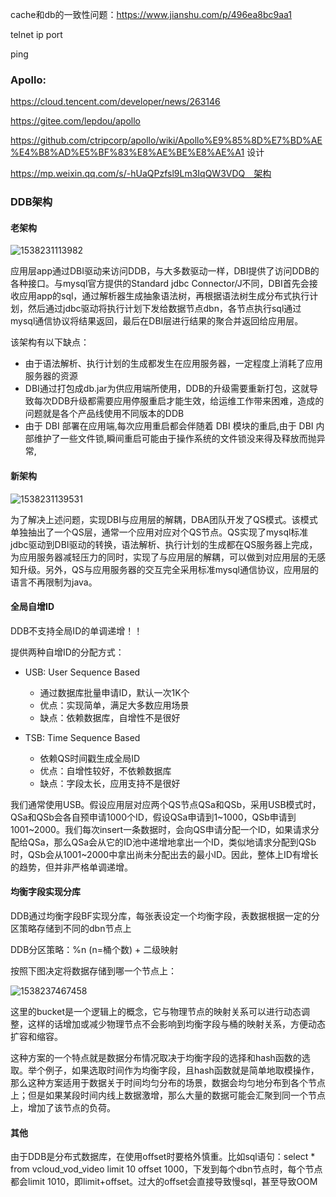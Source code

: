 cache和db的一致性问题：https://www.jianshu.com/p/496ea8bc9aa1

telnet ip port

ping


### Apollo:

https://cloud.tencent.com/developer/news/263146



https://gitee.com/lepdou/apollo



https://github.com/ctripcorp/apollo/wiki/Apollo%E9%85%8D%E7%BD%AE%E4%B8%AD%E5%BF%83%E8%AE%BE%E8%AE%A1  设计



https://mp.weixin.qq.com/s/-hUaQPzfsl9Lm3IqQW3VDQ　架构


### DDB架构

#### 老架构

![1538231113982](/tmp/1538231113982.png)

应用层app通过DBI驱动来访问DDB，与大多数驱动一样，DBI提供了访问DDB的各种接口。与mysql官方提供的Standard jdbc Connector/J不同，DBI首先会接收应用app的sql，通过解析器生成抽象语法树，再根据语法树生成分布式执行计划，然后通过jdbc驱动将执行计划下发给数据节点dbn，各节点执行sql通过mysql通信协议将结果返回，最后在DBI层进行结果的聚合并返回给应用层。

该架构有以下缺点：

- 由于语法解析、执行计划的生成都发生在应用服务器，一定程度上消耗了应用服务器的资源
- DBI通过打包成db.jar为供应用端所使用，DDB的升级需要重新打包，这就导致每次DDB升级都需要应用停服重启才能生效，给运维工作带来困难，造成的问题就是各个产品线使用不同版本的DDB
- 由于 DBI 部署在应用端,每次应用重启都会伴随着 DBI 模块的重启,由于 DBI 内
  部维护了一些文件锁,瞬间重启可能由于操作系统的文件锁没来得及释放而抛异
  常,

#### 新架构

![1538231139531](/tmp/1538231139531.png)

为了解决上述问题，实现DBI与应用层的解耦，DBA团队开发了QS模式。该模式单独抽出了一个QS层，通常一个应用对应对个QS节点。QS实现了mysql标准jdbc驱动到DBI驱动的转换，语法解析、执行计划的生成都在QS服务器上完成，为应用服务器减轻压力的同时，实现了与应用层的解耦，可以做到对应用层的无感知升级。另外，QS与应用服务器的交互完全采用标准mysql通信协议，应用层的语言不再限制为java。

#### 全局自增ID

DDB不支持全局ID的单调递增！！

提供两种自增ID的分配方式：

- USB: User Sequence Based
  - 通过数据库批量申请ID，默认一次1K个
  - 优点：实现简单，满足大多数应用场景
  - 缺点：依赖数据库，自增性不是很好

- TSB: Time Sequence Based
  - 依赖QS时间戳生成全局ID
  - 优点：自增性较好，不依赖数据库
  - 缺点：字段太长，应用支持不是很好

我们通常使用USB。假设应用层对应两个QS节点QSa和QSb，采用USB模式时，QSa和QSb会各自预申请1000个ID，假设QSa申请到1~1000，QSb申请到1001~2000。我们每次insert一条数据时，会向QS申请分配一个ID，如果请求分配给QSa，那么QSa会从它的ID池中递增地拿出一个ID，类似地请求分配到QSb时，QSb会从1001~2000中拿出尚未分配出去的最小ID。因此，整体上ID有增长的趋势，但并非严格单调递增。

#### 均衡字段实现分库

DDB通过均衡字段BF实现分库，每张表设定一个均衡字段，表数据根据一定的分区策略存储到不同的dbn节点上

DDB分区策略：%n (n=桶个数) + 二级映射

按照下图决定将数据存储到哪一个节点上：

![1538237467458](/tmp/1538237467458.png)

这里的bucket是一个逻辑上的概念，它与物理节点的映射关系可以进行动态调整，这样的话增加或减少物理节点不会影响到均衡字段与桶的映射关系，方便动态扩容和缩容。

这种方案的一个特点就是数据分布情况取决于均衡字段的选择和hash函数的选取。举个例子，如果选取时间作为均衡字段，且hash函数就是简单地取模操作，那么这种方案适用于数据关于时间均匀分布的场景，数据会均匀地分布到各个节点上；但是如果某段时间内线上数据激增，那么大量的数据可能会汇聚到同一个节点上，增加了该节点的负荷。



#### 其他

由于DDB是分布式数据库，在使用offset时要格外慎重。比如sql语句：select * from vcloud_vod_video limit 10 offset 1000，下发到每个dbn节点时，每个节点都会limit 1010，即limit+offset。过大的offset会直接导致慢sql，甚至导致OOM




























